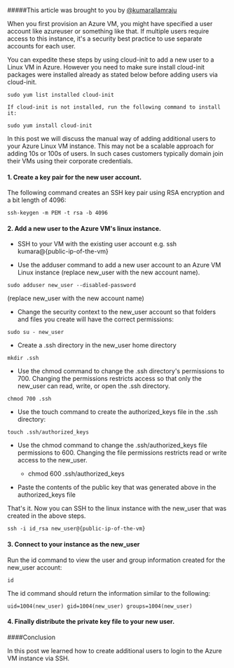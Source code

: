 

#####This article was brought to you by [@kumarallamraju](https://twitter.com/kumarallamraju)

When you first provision an Azure VM, you might have specified a user account like azureuser or something like that. If multiple users require access to this instance, it's a security best practice to use separate accounts for each user.

You can expedite these steps by using cloud-init to add a new user to a Linux VM in Azure. However you need to make sure install cloud-init packages were installed already as stated below before adding users via cloud-init. 

```
sudo yum list installed cloud-init

If cloud-init is not installed, run the following command to install it:

sudo yum install cloud-init

```

In this post we will discuss the manual way of adding additional users to your Azure Linux VM instance. This may not be a scalable approach for adding 10s or 100s of users. In such cases customers typically domain join their VMs using their corporate credentials.
 

#### 1. Create a key pair for the new user account.
The following command creates an SSH key pair using RSA encryption and a bit length of 4096:

``` 
ssh-keygen -m PEM -t rsa -b 4096 

```

#### 2. Add a new user to the Azure VM's linux instance.

- SSH to your VM with the existing user account e.g. ssh kumara@{public-ip-of-the-vm}


- Use the adduser command to add a new user account to an Azure VM Linux instance (replace new_user with the new account name). 

``` 
sudo adduser new_user --disabled-password 

```
(replace new_user with the new account name)
- Change the security context to the new_user account so that folders and files you create will have the correct permissions:

```
sudo su - new_user
```

- Create a .ssh directory in the new_user home directory

```
mkdir .ssh

```
	
- Use the chmod command to change the .ssh directory's permissions to 700. Changing the permissions restricts access so that only the new_user can read, write, or open the .ssh directory.
	
``` 
chmod 700 .ssh

```
	
- Use the touch command to create the authorized_keys file in the .ssh directory:

```
touch .ssh/authorized_keys
```

- Use the chmod command to change the .ssh/authorized_keys file permissions to 600. Changing the file permissions restricts read or write access to the new_user.

	- chmod 600 .ssh/authorized_keys

- Paste the contents of the public key that was generated above in the authorized_keys file

That's it. Now you can SSH to the linux instance with the new_user that was created in the above steps.

```
ssh -i id_rsa new_user@{public-ip-of-the-vm}
```

#### 3. Connect to your instance as the new_user

Run the id command to view the user and group information created for the new_user account:

```
id
```

The id command should return the information similar to the following:

```
uid=1004(new_user) gid=1004(new_user) groups=1004(new_user)
```

#### 4.  Finally distribute the private key file to your new user.


####Conclusion

In this post we learned how to create additional users to login to the Azure VM instance via SSH.

























